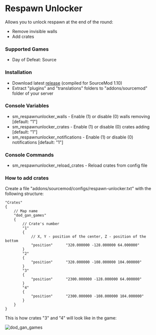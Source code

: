 # Respawn Unlocker

Allows you to unlock respawn at the end of the round:

* Remove invisible walls
* Add crates

### Supported Games

* Day of Defeat: Source

### Installation

* Download latest [release](https://github.com/dronelektron/respawn-unlocker/releases) (compiled for SourceMod 1.10)
* Extract "plugins" and "translations" folders to "addons/sourcemod" folder of your server

### Console Variables

* sm_respawnunlocker_walls - Enable (1) or disable (0) walls removing [default: "1"]
* sm_respawnunlocker_crates - Enable (1) or disable (0) crates adding [default: "1"]
* sm_respawnunlocker_notifications - Enable (1) or disable (0) notifications [default: "1"]

### Console Commands

* sm_respawnunlocker_reload_crates - Reload crates from config file

### How to add crates

Create a file "addons/sourcemod/configs/respawn-unlocker.txt" with the following structure:

```
"Crates"
{
    // Map name
    "dod_gan_games"
    {
        // Crate's number
        "1"
        {
            // X, Y - position of the center, Z - position of the bottom
            "position"      "320.000000 -128.000000 64.000000"
        }
        "2"
        {
            "position"      "320.000000 -108.000000 104.000000"
        }
        "3"
        {
            "position"      "2300.000000 -128.000000 64.000000"
        }
        "4"
        {
            "position"      "2300.000000 -108.000000 104.000000"
        }
    }
}
```

This is how crates "3" and "4" will look like in the game:

![dod_gan_games](https://i.imgur.com/uxp9rcY.png)
